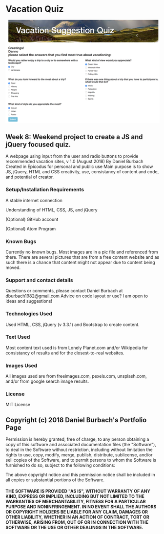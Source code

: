# Vacation Quiz
![Personal Landing Page](https://github.com/DanBurbach/PersonalPortfolio/blob/master/src/assets/images/vacationquizscreenshot.png?raw=true)
## Week 8: Weekend project to create a JS and jQuery focused quiz.


A webpage using input from the user and radio buttons to provide recommended vacation sites, v 1.0 (August 2018)
By Daniel Burbach
Created in Epicodus for personal and public use
Main purpose is to show JS, jQuery, HTML and CSS creativity, use, consistancy of content and code, and potential of creator.

### Setup/Installation Requirements
A stable internet connection

Understanding of HTML, CSS, JS, and jQuery

(Optional) GitHub account

(Optional) Atom Program

### Known Bugs
Currently no known bugs. Most images are in a pic file and referenced from there. There are several pictures that are from a free content website and as such there is a chance that content might not appear due to content being moved.

### Support and contact details
Questions or comments, please contact Daniel Burbach at dburbach1982@gmail.com Advice on code layout or use? I am open to ideas and suggestions!

### Technologies Used
Used HTML, CSS, jQuery (v 3.3.1)  and Bootstrap to create content.

### Text Used
Most content text used is from Lonely Planet.com and/or Wikipedia for consistancy of results and for the closest-to-real websites.

### Images Used
All images used are from freeimages.com, pexels.com, unsplash.com, and/or from google search image results.

### License
MIT License

## Copyright (c) 2018 Daniel Burbach's Portfolio Page

Permission is hereby granted, free of charge, to any person obtaining a copy of this software and associated documentation files (the "Software"), to deal in the Software without restriction, including without limitation the rights to use, copy, modify, merge, publish, distribute, sublicense, and/or sell copies of the Software, and to permit persons to whom the Software is furnished to do so, subject to the following conditions:

The above copyright notice and this permission notice shall be included in all copies or substantial portions of the Software.

#### THE SOFTWARE IS PROVIDED "AS IS", WITHOUT WARRANTY OF ANY KIND, EXPRESS OR IMPLIED, INCLUDING BUT NOT LIMITED TO THE WARRANTIES OF MERCHANTABILITY, FITNESS FOR A PARTICULAR PURPOSE AND NONINFRINGEMENT. IN NO EVENT SHALL THE AUTHORS OR COPYRIGHT HOLDERS BE LIABLE FOR ANY CLAIM, DAMAGES OR OTHER LIABILITY, WHETHER IN AN ACTION OF CONTRACT, TORT OR OTHERWISE, ARISING FROM, OUT OF OR IN CONNECTION WITH THE SOFTWARE OR THE USE OR OTHER DEALINGS IN THE SOFTWARE.
